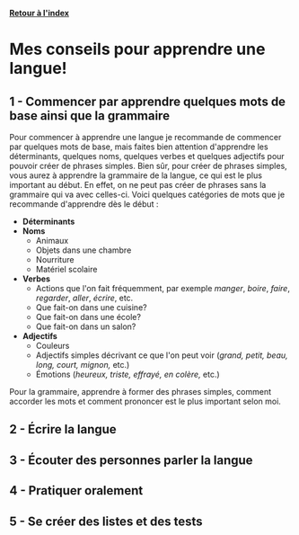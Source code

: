 [**Retour à l'index**](indexLangues.md)
# Mes conseils pour apprendre une langue!

## 1 - Commencer par apprendre quelques mots de base ainsi que la grammaire

Pour commencer à apprendre une langue je recommande de commencer par quelques mots de base, mais faites bien attention d'apprendre les déterminants, quelques noms, quelques verbes et quelques adjectifs pour pouvoir créer de phrases simples. Bien sûr, pour créer de phrases simples, vous aurez à apprendre la grammaire de la langue, ce qui est le plus important au début. En effet, on ne peut pas créer de phrases sans la grammaire qui va avec celles-ci. Voici quelques catégories de mots que je recommande d'apprendre dès le début : 

- **Déterminants**
- **Noms**
  - Animaux
  - Objets dans une chambre
  - Nourriture
  - Matériel scolaire
- **Verbes**
  - Actions que l'on fait fréquemment, par exemple *manger*, *boire*, *faire*, *regarder*, *aller*, *écrire*, etc.
  - Que fait-on dans une cuisine?
  - Que fait-on dans une école?
  - Que fait-on dans un salon?
- **Adjectifs**
  - Couleurs
  - Adjectifs simples décrivant ce que l'on peut voir (*grand, petit, beau, long, court, mignon,* etc.)
  - Émotions (*heureux, triste, effrayé, en colère,* etc.)

Pour la grammaire, apprendre à former des phrases simples, comment accorder les mots et comment prononcer est le plus important selon moi.

## 2 - Écrire la langue

## 3 - Écouter des personnes parler la langue

## 4 - Pratiquer oralement

## 5 - Se créer des listes et des tests

